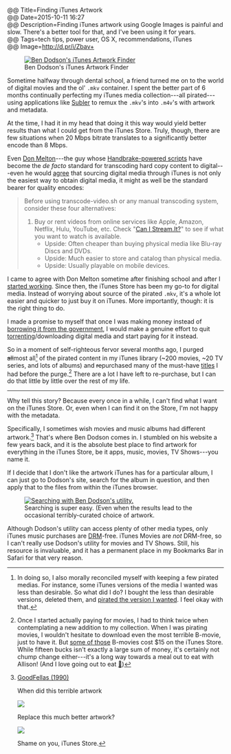 @@ Title=Finding iTunes Artwork  
@@ Date=2015-10-11 16:27  
@@ Description=Finding iTunes artwork using Google Images is painful and slow. There's a better tool for that, and I've been using it for years.  
@@ Tags=tech tips, power user, OS X, recommendations, iTunes  
@@ Image=http://d.pr/i/Zbav+  

<figure>
	<a class="nohover" href="http://bendodson.com/code/itunes-artwork-finder/">
		<img class="screenshot" src="http://d.pr/i/Zbav+" alt="Ben Dodson's iTunes Artwork Finder">
	</a>
	<figcaption>Ben Dodson's iTunes Artwork Finder</figcaption>
</figure>

Sometime halfway through dental school, a friend turned me on to the world of digital movies and the ol' `.mkv` container. I spent the better part of 6 months continually perfecting my iTunes media collection---all pirated---using applications like [Subler][bitbucket] to remux the `.mkv`'s into `.m4v`'s with artwork and metadata.

At the time, I had it in my head that doing it this way would yield better results than what I could get from the iTunes Store. Truly, though, there are few situations when 20 Mbps bitrate translates to a  significantly better encode than 8 Mbps.

Even [Don Melton][twitter]---the guy whose [Handbrake-powered scripts][github] have become the *de facto* standard for transcoding hard copy content to digital---even he would [agree][github 2] that sourcing digital media through iTunes is not only the easiest way to obtain digital media, it might as well be the standard bearer for quality encodes:

<blockquote>

Before using transcode-video.sh or any manual transcoding system, consider these four alternatives:

1. Buy or rent videos from online services like Apple, Amazon, Netflix, Hulu, YouTube, etc. Check "[Can I Stream.It?][canistream]" to see if what you want to watch is available.
	* Upside: Often cheaper than buying physical media like Blu-ray Discs and DVDs.
	* Upside: Much easier to store and catalog than physical media.
	* Upside: Usually playable on mobile devices.

</blockquote>

I came to agree with Don Melton sometime after finishing school and after I [started working][twitter 2]. Since then, the iTunes Store has been my go-to for digital media. Instead of worrying about source of the pirated `.mkv`, it's a whole lot easier and quicker to just buy it on iTunes. More importantly, though: it is the right thing to do.

I made a promise to myself that once I was making money instead of [borrowing it from the government][myfedloan], I would make a genuine effort to quit [torrenting][transmissionbt]/downloading digital media and start paying for it instead.

So in a moment of self-righteous fervor several months ago, I purged <s>all</s>most all[^well] of the pirated content in my iTunes library (~200 movies, ~20 TV series, and lots of albums) and <s>re</s>purchased many of the must-have [titles][apple] I had before the purge.[^money] There are a lot I have left to re-purchase, but I can do that little by little over the rest of my life.

***

Why tell this story? Because every once in a while, I can't find what I want on the iTunes Store. Or, even when I can find it on the Store, I'm not happy with the metadata.

Specifically, I sometimes wish movies and music albums had different artwork.[^goodfellas] That's where Ben Dodson comes in. I stumbled on his website a few years back, and it is the absolute best place to find artwork for everything in the iTunes Store, be it apps, music, movies, TV Shows---you name it. 

If I decide that I don't like the artwork iTunes has for a particular album, I can just go to Dodson's site, search for the album in question, and then apply that to the files from within the iTunes browser.

<figure>
	<a class="nohover" href="http://d.pr/i/1eFbz+">
		<img class="screenshot" src="http://d.pr/i/1eFbz+" alt="Searching with Ben Dodson's utility.">
	</a>
	<figcaption>Searching is super easy. (Even when the results lead to the occasional terribly-curated choice of artwork.</figcaption>
</figure>

Although Dodson's utility can access plenty of other media types, only iTunes music purchases are [DRM][wikipedia]-free. iTunes Movies are *not* DRM-free, so I can't really use Dodson's utility for movies and TV Shows. Still, his resource is invaluable, and it has a permanent place in my Bookmarks Bar in Safari for that very reason.

[^goodfellas]: [GoodFellas (1990)][apple]

	When did this terrible artwork
	
	![][mzstatic]
	
	Replace this much better artwork?
	
	![][impawards]
	
	Shame on you, iTunes Store.
[^money]: Once I started actually paying for movies, I had to think twice when contemplating a new addition to my collection. When I was pirating movies, I wouldn't hesitate to download even the most terrible B-movie, just to have it. But [some of those][apple 2] B-movies cost $15 on the iTunes Store. While fifteen bucks isn't exactly a large sum of money, it's certainly not chump change either---it's a long way towards a meal out to eat with Allison! (And I love going out to eat [🍴][instagram])
[^well]: In doing so, I also morally reconciled myself with keeping a few pirated medias. For instance, some iTunes versions of the media I wanted was less than desirable. So what did I do? I bought the less than desirable versions, deleted them, and [pirated the version I wanted][theoveranalyzed]. I feel okay with that.
	

[apple]: https://itunes.apple.com/us/movie/goodfellas/id275463151?at=1l3vx9s
[apple 2]: https://itunes.apple.com/us/movie/the-fugitive/id282551004?at=1l3vx9s
[bitbucket]: https://bitbucket.org/galad87/subler/wiki/Home
[canistream]: http://www.canistream.it/
[github]: https://github.com/donmelton/video-transcoding-scripts
[github 2]: https://github.com/donmelton/video-transcoding-scripts#alternatives-to-transcoding-your-media
[impawards]: http://d.pr/i/1kHVX+
[instagram]: https://instagram.com/p/1ExLghwz2f/?taken-by=toniwonkanobi
[myfedloan]: http://www.myfedloan.org/
[mzstatic]: http://is5.mzstatic.com/image/thumb/Video1/v4/20/d4/5b/20d45bed-b098-f836-fd71-4b7390bcb451/pr_source.lsr/100000x100000-999.jpg
[theoveranalyzed]: http://www.theoveranalyzed.net/2015/5/14/this-is-the-best-version-of-star-wars-and-watching-it-is-a-crime
[transmissionbt]: https://www.transmissionbt.com/
[twitter]: http://twitter.com/donmelton
[twitter 2]: http://twitter.com/anthonycraigdds
[wikipedia]: https://en.wikipedia.org/wiki/Digital_rights_management